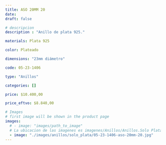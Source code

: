 ```yaml
---
title: ASO 20MM 20
date: 
draft: false

# descripcion
description : "Anillo de plata 925."

materials: Plata 925

color: Plateado

dimensions: "23mm diámetro"

code: 05-23-1406

type: "Anillos"

categories: []

price: $10.400,00

price_eftvo: $8.840,00

# Images
# first image will be shown in the product page
images:
  # - image: "images/path_to_image"
  # La ubicacion de las imagenes es imagenes/Anillos/Anillos.Solo Plata/05-23-1406-aso-20mm-20
  - image: "./images/anillos/solo_plata/05-23-1406-aso-20mm-20.jpg"
---
```

